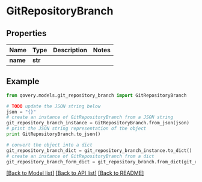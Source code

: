 # GitRepositoryBranch


## Properties
Name | Type | Description | Notes
------------ | ------------- | ------------- | -------------
**name** | **str** |  | 

## Example

```python
from qovery.models.git_repository_branch import GitRepositoryBranch

# TODO update the JSON string below
json = "{}"
# create an instance of GitRepositoryBranch from a JSON string
git_repository_branch_instance = GitRepositoryBranch.from_json(json)
# print the JSON string representation of the object
print GitRepositoryBranch.to_json()

# convert the object into a dict
git_repository_branch_dict = git_repository_branch_instance.to_dict()
# create an instance of GitRepositoryBranch from a dict
git_repository_branch_form_dict = git_repository_branch.from_dict(git_repository_branch_dict)
```
[[Back to Model list]](../README.md#documentation-for-models) [[Back to API list]](../README.md#documentation-for-api-endpoints) [[Back to README]](../README.md)


